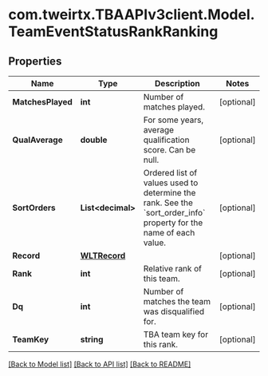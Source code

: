 
# com.tweirtx.TBAAPIv3client.Model.TeamEventStatusRankRanking

## Properties

Name | Type | Description | Notes
------------ | ------------- | ------------- | -------------
**MatchesPlayed** | **int** | Number of matches played. | [optional] 
**QualAverage** | **double** | For some years, average qualification score. Can be null. | [optional] 
**SortOrders** | **List&lt;decimal&gt;** | Ordered list of values used to determine the rank. See the &#x60;sort_order_info&#x60; property for the name of each value. | [optional] 
**Record** | [**WLTRecord**](WLTRecord.md) |  | [optional] 
**Rank** | **int** | Relative rank of this team. | [optional] 
**Dq** | **int** | Number of matches the team was disqualified for. | [optional] 
**TeamKey** | **string** | TBA team key for this rank. | [optional] 

[[Back to Model list]](../README.md#documentation-for-models)
[[Back to API list]](../README.md#documentation-for-api-endpoints)
[[Back to README]](../README.md)

